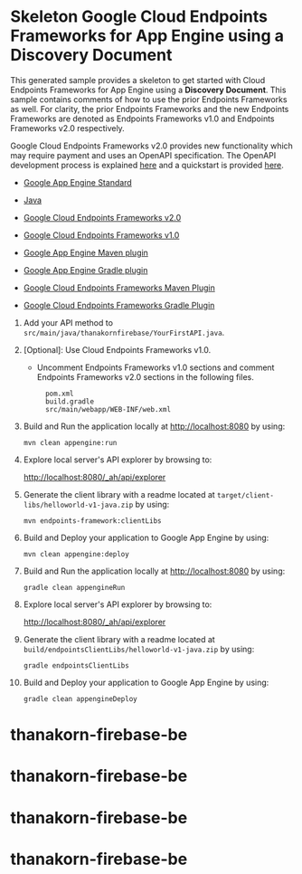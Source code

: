 # Skeleton Google Cloud Endpoints Frameworks for App Engine using a Discovery Document

This generated sample provides a skeleton to get started with Cloud Endpoints
Frameworks for App Engine using a **Discovery Document**. This sample contains
comments of how to use the prior Endpoints Frameworks as well. For clarity, the
prior Endpoints Frameworks and the new Endpoints Frameworks are denoted as
Endpoints Frameworks v1.0 and Endpoints Frameworks v2.0 respectively.

Google Cloud Endpoints Frameworks v2.0 provides new functionality which may
require payment and uses an OpenAPI specification. The OpenAPI development
process is explained [here][8] and a quickstart is provided [here][9].

- [Google App Engine Standard][1]

- [Java][2]

- [Google Cloud Endpoints Frameworks v2.0][8]
- [Google Cloud Endpoints Frameworks v1.0][3]

- [Google App Engine Maven plugin][14]
- [Google App Engine Gradle plugin][15]

- [Google Cloud Endpoints Frameworks Maven Plugin][10]
- [Google Cloud Endpoints Frameworks Gradle Plugin][11]


1. Add your API method to `src/main/java/thanakornfirebase/YourFirstAPI.java`.

1. [Optional]: Use Cloud Endpoints Frameworks v1.0.

    - Uncomment Endpoints Frameworks v1.0 sections and comment
      Endpoints Frameworks v2.0 sections in the following files.

      ```
        pom.xml
        build.gradle
        src/main/webapp/WEB-INF/web.xml
      ```



1. Build and Run the application locally at [http://localhost:8080][5] by using:

    `mvn clean appengine:run`

1. Explore local server's API explorer by browsing to:

    [http://localhost:8080/_ah/api/explorer][13]

1. Generate the client library with a readme located at `target/client-libs/helloworld-v1-java.zip`
   by using:

    `mvn endpoints-framework:clientLibs`

1. Build and Deploy your application to Google App Engine by using:

    `mvn clean appengine:deploy`


1. Build and Run the application locally at [http://localhost:8080][5] by using:

    `gradle clean appengineRun`

1. Explore local server's API explorer by browsing to:

    [http://localhost:8080/_ah/api/explorer][13]

1. Generate the client library with a readme located at
   `build/endpointsClientLibs/helloworld-v1-java.zip` by using:

    `gradle endpointsClientLibs`

1. Build and Deploy your application to Google App Engine by using:

    `gradle clean appengineDeploy`

[1]: https://cloud.google.com/appengine/docs/java/
[2]: http://java.com/en/
[3]: https://cloud.google.com/endpoints/docs/frameworks/legacy/v1/java
[4]: https://cloud.google.com/appengine/docs/java/tools/maven
[5]: http://localhost:8080/
[6]: https://console.developers.google.com/project/_/apiui/credential
[7]: https://cloud.google.com/endpoints/docs/frameworks/legacy/v1/java/migrating
[8]: https://cloud.google.com/endpoints/docs/frameworks/java/about-cloud-endpoints-frameworks
[9]: https://cloud.google.com/endpoints/docs/frameworks/java/quickstart-frameworks-java
[10]: https://github.com/GoogleCloudPlatform/endpoints-framework-maven-plugin
[11]: https://github.com/GoogleCloudPlatform/endpoints-framework-gradle-plugin
[12]: https://cloud.google.com/endpoints/docs/authenticating-users-frameworks
[13]: http://localhost:8080/_ah_api/explorer
[14]: https://github.com/GoogleCloudPlatform/app-maven-plugin
[15]: https://github.com/GoogleCloudPlatform/app-gradle-plugin
# thanakorn-firebase-be
# thanakorn-firebase-be
# thanakorn-firebase-be
# thanakorn-firebase-be
